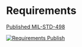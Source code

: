 # Requirements

[Published MIL-STD-498](https://dapperfu.github.io/strictdoc-MIL-STD-498/)

[![Requirements Publish](https://github.com/dapperfu/strictdoc-MIL-STD-498/actions/workflows/publish.yml/badge.svg)](https://github.com/dapperfu/strictdoc-MIL-STD-498/actions/workflows/publish.yml)
